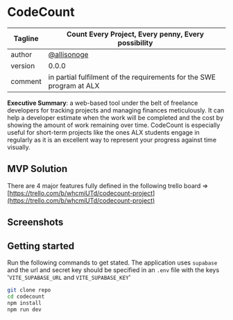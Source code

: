 # CodeCount
| Tagline  |  Count Every Project, Every penny, Every possibility |
| --- | ---|
| author | [@allisonoge](https://github.com/allisonoge) |
| version | 0.0.0 |
| comment | in partial fulfilment of the requirements for the SWE program at ALX |

**Executive Summary**: a web-based tool under the belt of freelance developers for tracking projects and managing finances meticulously. It can help a developer estimate when the work will be completed and the cost by showing the amount of work remaining over time. CodeCount is especially useful for short-term projects like the ones ALX students engage in regularly as it is an excellent way to represent your progress against time visually.

## MVP Solution

There are 4 major features fully defined in the following trello board => [https://trello.com/b/whcmiUTd/codecount-project](https://trello.com/b/whcmiUTd/codecount-project)

## Screenshots


## Getting started

Run the following commands to get stated. The application uses `supabase` and the url and secret key should be specified in an `.env` file with the keys '`VITE_SUPABASE_URL` and `VITE_SUPABASE_KEY`'
```bash
git clone repo
cd codecount
npm install
npm run dev
```
